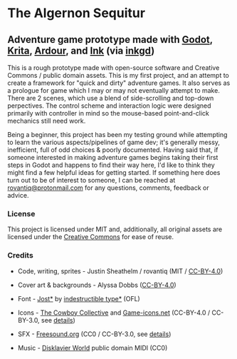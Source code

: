 # The Algernon Sequitur
## Adventure game prototype made with [Godot](https://godotengine.org/), [Krita](https://krita.org/), [Ardour](https://ardour.org/), and [Ink](https://www.inklestudios.com/ink/) (via [inkgd](https://github.com/ephread/inkgd))



This is a rough prototype made with open-source software and Creative Commons / public domain assets. This is my first project, and an attempt to create a framework for "quick and dirty" adventure games. It also serves as a prologue for game which I may or may not eventually attempt to make. There are 2 scenes, which use a blend of side-scrolling and top-down perpectives. The control scheme and interaction logic were designed primarily with controller in mind so the mouse-based point-and-click mechanics still need work.

Being a beginner, this project has been my testing ground while attempting to learn the various aspects/pipelines of game dev; it's generally messy, inefficient, full of odd choices & poorly documented. Having said that, if someone interested in making adventure games begins taking their first steps in Godot and happens to find their way here, I'd like to think they might find a few helpful ideas for getting started. If something here does turn out to be of interest to someone, I can be reached at rovantiq@protonmail.com for any questions, comments, feedback or advice.



### License


This project is licensed under MIT and, additionally, all original assets are licensed under the [Creative Commons](https://creativecommons.org/licenses/by/4.0/) for ease of reuse.


### Credits

* Code, writing, sprites - Justin Sheathelm / rovantiq (MIT / [CC-BY-4.0](https://creativecommons.org/licenses/by/4.0/))

* Cover art & backgrounds -  Alyssa Dobbs ([CC-BY-4.0](https://creativecommons.org/licenses/by/4.0/))

* Font -  [Jost*](https://indestructibletype.com/Jost.html) by [indestructible type*](https://indestructibletype.com/Home.html) (OFL)

* Icons - [The Cowboy Collective](https://cowboycollective.cc/) and [Game-icons.net](https://game-icons.net/) (CC-BY-4.0 / CC-BY-3.0, see [details](/CREDITS.md))

* SFX - [Freesound.org](https://freesound.org/) (CC0 / CC-BY-3.0, see [details](/CREDITS.md))

* Music - [Disklavier World](http://www.kuhmann.com/Yamaha.htm) public domain MIDI (CC0)
